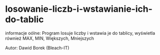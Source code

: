 # losowanie-liczb-i-wstawianie-ich-do-tablic

informacje oólne: Program losuje liczby i wstawia je do tablicy, wyświetla również MAX, MIN, Większych, Mniejszych

Autor: Dawid Borek (Bleach-IT)
